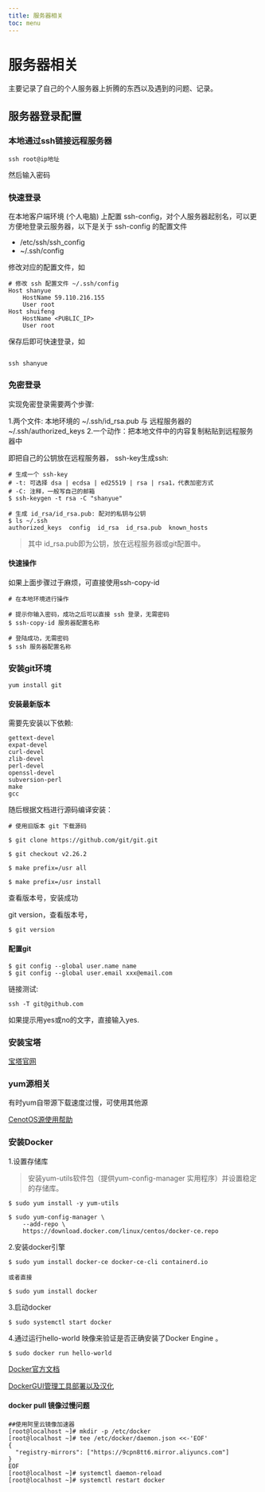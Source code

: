 ```yaml
---
title: 服务器相关
toc: menu
---
```

# 服务器相关

主要记录了自己的个人服务器上折腾的东西以及遇到的问题、记录。

##  服务器登录配置

### 本地通过ssh链接远程服务器
```shell
ssh root@ip地址
```
然后输入密码

### 快速登录
在本地客户端环境 (个人电脑) 上配置 ssh-config，对个人服务器起别名，可以更方便地登录云服务器，以下是关于 ssh-config 的配置文件
+ /etc/ssh/ssh_config
+ ~/.ssh/config

修改对应的配置文件，如

```shell
# 修改 ssh 配置文件 ~/.ssh/config
Host shanyue
    HostName 59.110.216.155
    User root
Host shuifeng
    HostName <PUBLIC_IP>
    User root
```
保存后即可快速登录，如
```shell

ssh shanyue

```
### 免密登录

实现免密登录需要两个步骤:

1.两个文件: 本地环境的 ~/.ssh/id_rsa.pub 与 远程服务器的 ~/.ssh/authorized_keys 
2.一个动作：把本地文件中的内容复制粘贴到远程服务器中

即把自己的公钥放在远程服务器，
ssh-key生成ssh:
```shell
# 生成一个 ssh-key
# -t: 可选择 dsa | ecdsa | ed25519 | rsa | rsa1，代表加密方式
# -C: 注释，一般写自己的邮箱
$ ssh-keygen -t rsa -C "shanyue"

# 生成 id_rsa/id_rsa.pub: 配对的私钥与公钥
$ ls ~/.ssh
authorized_keys  config  id_rsa  id_rsa.pub  known_hosts
```
> 其中 id_rsa.pub即为公钥，放在远程服务器或git配置中。 

#### 快速操作

如果上面步骤过于麻烦，可直接使用ssh-copy-id
```
# 在本地环境进行操作

# 提示你输入密码，成功之后可以直接 ssh 登录，无需密码
$ ssh-copy-id 服务器配置名称

# 登陆成功，无需密码
$ ssh 服务器配置名称
```

### 安装git环境

```shell
yum install git
```

#### 安装最新版本
需要先安装以下依赖:
```
gettext-devel
expat-devel
curl-devel
zlib-devel
perl-devel
openssl-devel
subversion-perl
make
gcc
```
随后根据文档进行源码编译安装：
```
# 使用旧版本 git 下载源码

$ git clone https://github.com/git/git.git

$ git checkout v2.26.2

$ make prefix=/usr all

$ make prefix=/usr install
```
查看版本号，安装成功

git version，查看版本号，
```
$ git version
```

#### 配置git
```shell
$ git config --global user.name name
$ git config --global user.email xxx@email.com
```
链接测试:
```shell
ssh -T git@github.com
```
如果提示用yes或no的文字，直接输入yes.


### 安装宝塔

[宝塔官网](https://www.bt.cn/download/linux.html)

### yum源相关

有时yum自带源下载速度过慢，可使用其他源

[CenotOS源使用帮助](http://mirrors.ustc.edu.cn/help/centos.html?highlight=yum)

### 安装Docker

1.设置存储库
> 安装yum-utils软件包（提供yum-config-manager 实用程序）并设置稳定的存储库。

```shell
$ sudo yum install -y yum-utils

$ sudo yum-config-manager \
    --add-repo \
    https://download.docker.com/linux/centos/docker-ce.repo
```

2.安装docker引擎
```shell
$ sudo yum install docker-ce docker-ce-cli containerd.io

或者直接

$ sudo yum install docker
```
3.启动docker
```shell
$ sudo systemctl start docker
```
4.通过运行hello-world 映像来验证是否正确安装了Docker Engine 。
```shell
$ sudo docker run hello-world
```
[Docker官方文档](https://docs.docker.com/engine/install/centos/)

[DockerGUI管理工具部署以及汉化](https://www.quchao.net/Portainer-CN.html)

#### docker pull 镜像过慢问题
```shell
##使用阿里云镜像加速器
[root@localhost ~]# mkdir -p /etc/docker
[root@localhost ~]# tee /etc/docker/daemon.json <<-'EOF'
{
  "registry-mirrors": ["https://9cpn8tt6.mirror.aliyuncs.com"]
}
EOF
[root@localhost ~]# systemctl daemon-reload
[root@localhost ~]# systemctl restart docker
```




